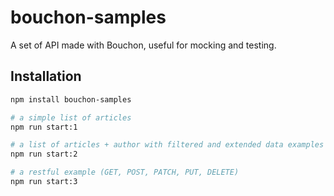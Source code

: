 # bouchon-samples

A set of API made with Bouchon, useful for mocking and testing.

## Installation

``` bash
npm install bouchon-samples

# a simple list of articles
npm run start:1

# a list of articles + author with filtered and extended data examples
npm run start:2

# a restful example (GET, POST, PATCH, PUT, DELETE)
npm run start:3
```
